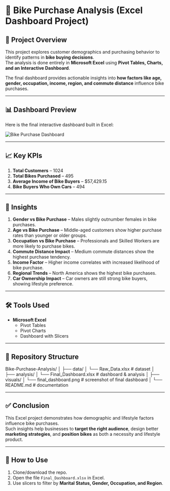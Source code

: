 # 🚴 Bike Purchase Analysis (Excel Dashboard Project)

## 📌 Project Overview
This project explores customer demographics and purchasing behavior to identify patterns in **bike buying decisions**.  
The analysis is done entirely in **Microsoft Excel** using **Pivot Tables, Charts, and an Interactive Dashboard**.  

The final dashboard provides actionable insights into **how factors like age, gender, occupation, income, region, and commute distance** influence bike purchases.

---

## 📊 Dashboard Preview
Here is the final interactive dashboard built in Excel:

![Bike Purchase Dashboard](visuals/final_dashboard.png)

---

## 📈 Key KPIs
1. **Total Customers** – 1024  
2. **Total Bikes Purchased** – 495  
3. **Average Income of Bike Buyers** – $57,429.15  
4. **Bike Buyers Who Own Cars** – 494  

---

## 🔑 Insights
1. **Gender vs Bike Purchase** – Males slightly outnumber females in bike purchases.  
2. **Age vs Bike Purchase** – Middle-aged customers show higher purchase rates than younger or older groups.  
3. **Occupation vs Bike Purchase** – Professionals and Skilled Workers are more likely to purchase bikes.  
4. **Commute Distance Impact** – Medium commute distances show the highest purchase tendency.  
5. **Income Factor** – Higher income correlates with increased likelihood of bike purchase.  
6. **Regional Trends** – North America shows the highest bike purchases.  
7. **Car Ownership Impact** – Car owners are still strong bike buyers, showing lifestyle preference.  

---

## 🛠 Tools Used
- **Microsoft Excel**  
  - Pivot Tables  
  - Pivot Charts  
  - Dashboard with Slicers  

---

## 📂 Repository Structure
Bike-Purchase-Analysis/
│
├── data/
│ └── Raw_Data.xlsx # dataset
│
├── analysis/
│ └── Final_Dashboard.xlsx # dashboard & analysis
│
├── visuals/
│ └── final_dashboard.png # screenshot of final dashboard
│
└── README.md # documentation

---
## ✅ Conclusion
This Excel project demonstrates how demographic and lifestyle factors influence bike purchases.  
Such insights help businesses to **target the right audience**, design better **marketing strategies**, and **position bikes** as both a necessity and lifestyle product.

---

## 🚀 How to Use
1. Clone/download the repo.  
2. Open the file `Final_Dashboard.xlsx` in Excel.  
3. Use slicers to filter by **Marital Status, Gender, Occupation, and Region**.  
